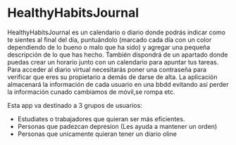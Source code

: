 # HealthyHabitsJournal

HealthyHabitsJournal es un calendario o diario donde podrás indicar como te sientes al
final del día, puntuándolo (marcado cada día con un color dependiendo de lo
bueno o malo que ha sido) y agregar una pequeña descripción de lo que has
hecho. También dispondrá de un apartado donde puedas crear un horario junto
con un calendario para apuntar tus tareas.
Para acceder al diario virtual necesitarás poner una contraseña para verificar
que eres su propietario a demás de darse de alta.
La aplicación almacenará la información de cada usuario en una bbdd evitando
así perder la información cunado cambiamos de móvil,se rompa etc.

Esta app va destinado a 3 grupos de usuarios:

* Estudiates o trabajadores que quieran ser más eficientes.
* Personas que padezcan depresion (Les ayuda a mantener un orden)
* Personas que unicamente quieran tener un diario oline
